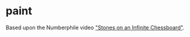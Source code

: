 # paint

Based upon the Numberphile video ["Stones on an Infinite Chessboard"](https://www.youtube.com/watch?v=m4Uth-EaTZ8).
